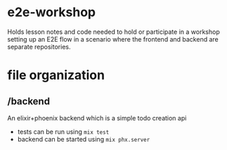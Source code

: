 # e2e-workshop

Holds lesson notes and code needed to hold or participate in a workshop setting 
up an E2E flow in a scenario where the frontend and backend are separate 
repositories.

# file organization
## /backend

An elixir+phoenix backend which is a simple todo creation api

- tests can be run using `mix test`
- backend can be started using `mix phx.server`


